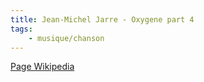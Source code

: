 ```yaml
---
title: Jean-Michel Jarre - Oxygene part 4
tags:
    - musique/chanson
---
```


[Page Wikipedia](https://fr.wikipedia.org/wiki/Oxyg%C3%A8ne_Part_IV)

